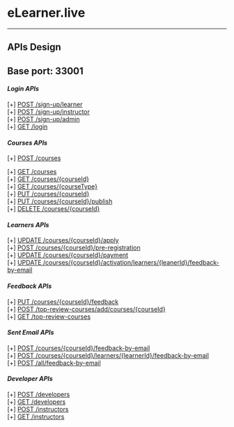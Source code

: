 # eLearner.live

___
## APIs Design
## Base port: 33001

#### *Login APIs*
[+] [POST /sign-up/learner](APIs%20design/signup-learner.md)<br>
[+] [POST /sign-up/instructor](APIs%20design/signup-instructor.md)<br>
[+] [POST /sign-up/admin](APIs%20design/signup-admin.md)<br>
[+] [GET /login](APIs%20design/login.md)<br>

#### *Courses APIs*
[+] [POST /courses](APIs%20design/create-new-course.md)<br>

[+] [GET /courses](APIs%20design/get-All-courses.md)<br>
[+] [GET /courses/{courseId}](APIs%20design/get-course-by-courseId.md)<br>
[+] [GET /courses/{courseType}](APIs%20design/get-course-by-courseType.md)<br>
[+] [PUT /courses/{courseId}](APIs%20design/update-course.md)<br>
[+] [PUT /courses/{courseId}/publish](APIs%20design/publish-course-by-courseId.md)<br>
[+] [DELETE /courses/{courseId}](APIs%20design/delete-course-by-courseId.md)


#### *Learners APIs*
[+] [UPDATE /courses/{courseId}/apply](APIs%20design/apply-for-course.md)<br>
[+] [POST /courses/{courseId}/pre-registration](APIs%20design/pre-registration-for-course.md)<br>
[+] [UPDATE /courses/{courseId}/payment](APIs%20design/payment-for-course.md)<br>
[+] [UPDATE /courses/{courseId}/activation/learners/{leanerId}/feedback-by-email](APIs%20design/course-activation.md)

#### *Feedback APIs*
[+] [PUT /courses/{courseId}/feedback](APIs%20design/add-feedback-from-user.md)<br>
[+] [POST /top-review-courses/add/courses/{courseId}](APIs%20design/add-top-reviewer.md)<br>
[+] [GET /top-review-courses](APIs%20design/get-top-reviewed-courses.md)<br>

#### *Sent Email APIs*
[+] [POST /courses/{courseId}/feedback-by-email](APIs%20design/send-email-by-courseId.md)<br>
[+] [POST /courses/{courseId}/learners/{learnerId}/feedback-by-email](APIs%20design/send-email-by-courseId_and_learnerId.md)<br>
[+] [POST /all/feedback-by-email](APIs%20design/send-email-for-all.md)<br>

#### *Developer APIs*
[+] [POST /developers](APIs%20design/developers-teams.md)<br>
[+] [GET /developers](APIs%20design/get-developers-teams.md)<br>
[+] [POST /instructors](APIs%20design/instructors-teams.md)<br>
[+] [GET /instructors](APIs%20design/get-instructors-teams.md)<br>


